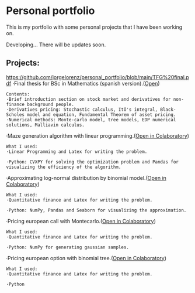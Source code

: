 # Personal portfolio
This is my portfolio with some personal projects that I have been working on.

Developing... There will be updates soon.
## Projects:
https://github.com/jorgelorenz/personal_portfolio/blob/main/TFG%20final.pdf
·Final thesis for BSc in Mathematics (spanish version).([Open](https://github.com/jorgelorenz/personal_portfolio/blob/main/TFG%20final.pdf))
~~~
Contents:
·Brief introduction section on stock market and derivatives for non-finance background people.
·Derivatives pricing: Stochastic calculus, Itô's integral, Black-Scholes model and equation, Fundamental Theorem of asset pricing.
·Numerical methods: Monte-carlo model, tree models, EDP numerical solutions, Malliavin calculus. 
~~~

·Maze generation algorithm with linear programming.([Open in Colaboratory](https://colab.research.google.com/drive/1X0ESau_97QNLvUhsdpZEg4a_zORWney9?usp=sharing))
~~~
What I used:
·Linear Programming and Latex for writing the problem.

·Python: CVXPY for solving the optimization problem and Pandas for visualizing the efficiency of the algorithm.
~~~

·Approximating log-normal distribution by binomial model.([Open in Colaboratory](https://colab.research.google.com/drive/1sKPsxRBTrLpTY_9qBMY5P2XkvhtLpepc?usp=sharing))
~~~
What I used:
·Quantitative finance and Latex for writing the problem.

·Python: NumPy, Pandas and Seaborn for visualizing the approximation.
~~~

·Pricing european call with Montecarlo.([Open in Colaboratory](https://colab.research.google.com/drive/1AW4opY1PghGt_sX2ysGtsAwgyT9kMgUH?usp=sharing))
~~~
What I used:
·Quantitative finance and Latex for writing the problem.

·Python: NumPy for generating gaussian samples.
~~~

·Pricing european option with binomial tree.([Open in Colaboratory](https://colab.research.google.com/drive/1EWTfCXkp4TiM3ghmd6sauk8wF6D-8rd1?usp=sharing))
~~~
What I used:
·Quantitative finance and Latex for writing the problem.

·Python
~~~
